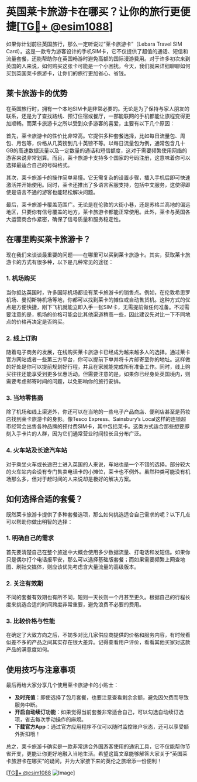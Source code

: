 # 英国莱卡旅游卡在哪买？让你的旅行更便捷[[TG💪+ @esim1088](https://t.me/s/esim1088)]

如果你计划前往英国旅行，那么一定听说过“莱卡旅游卡”（Lebara Travel SIM Card）。这是一款专为游客设计的手机SIM卡，它不仅提供了超值的通话、短信和流量套餐，还能帮助你在英国畅游时避免高额的国际漫游费用。对于许多初次来到英国的人来说，如何购买这张卡可能是一个小困扰。今天，我们就来详细聊聊如何买到英国莱卡旅游卡，让你们的旅行更加省心、省钱。

## 莱卡旅游卡的优势

在英国旅行时，拥有一个本地SIM卡是非常必要的。无论是为了保持与家人朋友的联系，还是为了查找路线、预订住宿或餐厅，一部能联网的手机都能让旅程变得更加顺畅。而莱卡旅游卡之所以受到众多游客的喜爱，主要有以下几个原因：

首先，莱卡旅游卡的性价比非常高。它提供多种套餐选择，比如每日流量包、周包、月包等，价格从几英镑到几十英镑不等。以每日流量包为例，通常包含几十GB的高速数据流量以及一定数量的通话和短信额度，这对于需要频繁使用网络的游客来说非常划算。而且，莱卡旅游卡支持多个国家的号码注册，这意味着你可以选择最适合自己的号码格式。

其次，莱卡旅游卡的操作简单易懂。它无需复杂的设置步骤，插入手机后即可快速激活并开始使用。同时，莱卡还推出了多语言客服支持，包括中文服务，这使得即使是语言不通的游客也能轻松解决问题。

最后，莱卡旅游卡覆盖范围广。无论是在伦敦的大街小巷，还是苏格兰高地的偏远地区，只要你有信号覆盖的地方，莱卡旅游卡都能正常使用。此外，莱卡与英国各大运营商合作紧密，确保了信号质量和服务稳定性。

## 在哪里购买莱卡旅游卡？

现在我们来谈谈最重要的问题——在哪里可以买到莱卡旅游卡。其实，获取莱卡旅游卡的方式有很多种，以下是几种常见的途径：

### 1. **机场购买**
当你抵达英国时，许多国际机场都设有莱卡旅游卡的销售点。例如，在伦敦希思罗机场、曼彻斯特机场等地，你都可以找到莱卡的摊位或自动售货机。这种方式的优点是方便快捷，刚下飞机就能立即入手一张SIM卡，无需提前做任何准备。不过需要注意的是，机场的价格可能会比其他渠道稍高一些，因此建议先对比一下不同地点的价格再决定是否购买。

### 2. **线上订购**
随着电子商务的发展，在线购买莱卡旅游卡已经成为越来越多人的选择。通过莱卡官方网站或者一些第三方平台，你可以提前下单并将卡片邮寄至你的地址。这样做的好处是你可以提前规划好行程，并且在家就能完成所有准备工作。同时，线上购买往往还能享受到更多优惠活动。但需要注意的是，如果你已经身处英国境内，则需要考虑邮寄时间的问题，以免影响你的旅行安排。

### 3. **当地零售商**
除了机场和线上渠道外，你还可以在当地的一些电子产品商店、便利店甚至是药妆店找到莱卡旅游卡的身影。像Tesco Express、Sainsbury’s Local这样的连锁超市经常会出售各种品牌的预付费SIM卡，其中包括莱卡。这类方式适合那些想要即刻入手卡片的人群，因为它们通常营业时间较长且分布广泛。

### 4. **火车站及长途汽车站**
对于乘坐火车或长途巴士进入英国的人来说，车站也是一个不错的选择。部分较大的火车站内会设有专门售卖电话卡的小摊位，莱卡也不例外。虽然种类可能没有机场那么多，但对于赶时间的人来说却是极好的解决方案。

## 如何选择合适的套餐？

既然莱卡旅游卡提供了多种套餐选项，那么如何挑选适合自己需求的呢？以下几点可以帮助你做出明智的选择：

### 1. **明确自己的需求**
首先要清楚自己在整个旅途中大概会使用多少数据流量、打电话和发短信。如果你只是偶尔打个电话报平安，那么可以选择基础版套餐；而如果需要频繁上网查地图、刷社交媒体，则应该优先考虑含大量流量的高级版本。

### 2. **关注有效期**
不同的套餐有效期也有所不同，短则一天长则一个月甚至更久。根据自己的行程长度来挑选合适的时间跨度非常重要，避免浪费不必要的费用。

### 3. **比较价格与性能**
在确定了大致方向之后，不妨多对比几家供应商提供的价格和服务内容，有时候看似差不多的产品之间其实存在很大差异。记得查看用户评价，看看其他买家对这款产品的满意度如何。

## 使用技巧与注意事项

最后再给大家分享几个使用莱卡旅游卡的小贴士：

- **及时充值**：即使选择了包月套餐，也要注意查看剩余余额，避免因欠费而导致服务中断。
- **开启自动续订功能**：如果觉得当前套餐非常适合自己，可以勾选自动续订选项，省去每次手动操作的麻烦。
- **下载官方App**：通过官方应用程序不仅可以随时监控账户状态，还可以享受额外折扣哦！

总之，莱卡旅游卡确实是一款非常适合外国游客使用的通讯工具，它不仅能帮你节省开支，更能让你更好地融入当地生活。希望这篇文章能够解答大家关于“英国莱卡旅游卡在哪买”的疑问，并为大家接下来的英伦之旅增添一份便利！

[[TG💪+ @esim1088](https://t.me/s/esim1088) ![Image](https://i.postimg.cc/4NQfJmqS/Snipaste-2025-05-13-00-14-12.png)]